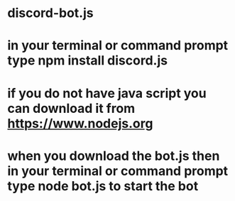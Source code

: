 # discord-bot.js
# in your terminal or command prompt type npm install discord.js
# if you do not have java script you can download it from https://www.nodejs.org
# when you download the bot.js then in your terminal or command prompt type node bot.js to start the bot
